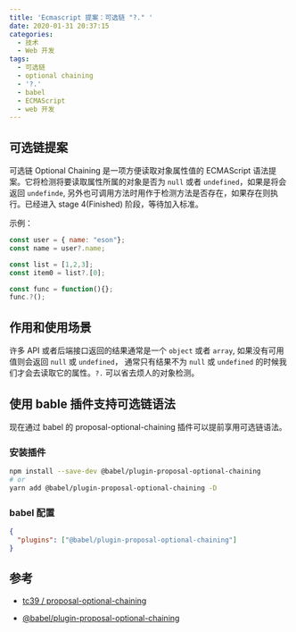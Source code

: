 ```yaml
---
title: 'Ecmascript 提案：可选链 "?." '
date: 2020-01-31 20:37:15
categories:
  - 技术
  - Web 开发
tags: 
  - 可选链
  - optional chaining
  - '?.'
  - babel
  - ECMAScript
  - web 开发
---
```


## 可选链提案
可选链 Optional Chaining 是一项方便读取对象属性值的 ECMAScript 语法提案。它将检测将要读取属性所属的对象是否为 `null` 或者 `undefined`，如果是将会返回 `undefinde`, 另外也可调用方法时用作于检测方法是否存在，如果存在则执行。已经进入 stage 4(Finished) 阶段，等待加入标准。
<!-- more -->

示例：
```javascript
const user = { name: "eson"};
const name = user?.name;

const list = [1,2,3];
const item0 = list?.[0];

const func = function(){};
func.?();
```

## 作用和使用场景
许多 API 或者后端接口返回的结果通常是一个 `object` 或者 `array`, 如果没有可用值则会返回 `null` 或 `undefined`， 通常只有结果不为 `null` 或 `undefined` 的时候我们才会去读取它的属性。`?.` 可以省去烦人的对象检测。

## 使用 bable 插件支持可选链语法
现在通过 babel 的 proposal-optional-chaining 插件可以提前享用可选链语法。

### 安装插件
```bash
npm install --save-dev @babel/plugin-proposal-optional-chaining
# or
yarn add @babel/plugin-proposal-optional-chaining -D
```

### babel 配置
```json
{
  "plugins": ["@babel/plugin-proposal-optional-chaining"]
}
```



## 参考
- [tc39 / proposal-optional-chaining](https://github.com/tc39/proposal-optional-chaining)

- [@babel/plugin-proposal-optional-chaining](https://babeljs.io/docs/en/babel-plugin-proposal-optional-chaining)